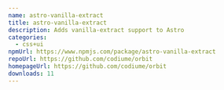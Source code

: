 ```yaml
---
name: astro-vanilla-extract
title: astro-vanilla-extract
description: Adds vanilla-extract support to Astro
categories:
  - css+ui
npmUrl: https://www.npmjs.com/package/astro-vanilla-extract
repoUrl: https://github.com/codiume/orbit
homepageUrl: https://github.com/codiume/orbit
downloads: 11
---
```

